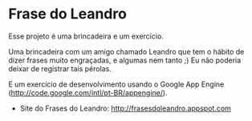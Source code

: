 Frase do Leandro
================

Esse projeto &#233; uma brincadeira e um exerc&#237;cio. 

Uma brincadeira com um amigo chamado Leandro que tem o h&#225;bito de dizer frases muito engra&#231;adas, e algumas nem tanto ;) Eu n&#227;o poderia deixar de registrar tais p&#233;rolas. 

E um exerc&#237;cio de desenvolvimento usando o Google App Engine (http://code.google.com/intl/pt-BR/appengine/).

* Site do Frases do Leandro: http://frasesdoleandro.appspot.com
